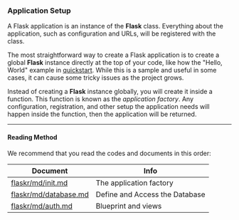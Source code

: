 ### Application Setup

A Flask application is an instance of the **Flask** class. Everything about the application, such as configuration and URLs, will be registered with the class.

The most straightforward way to create a Flask application is to create a global **Flask** instance directly at the top of your code, like how the "Hello, World" example in [quickstart](https://github.com/romuro-pauliv/Introduction-to-Flask/tree/main/quickstart). While this is a sample and useful in some cases, it can cause some tricky issues as the project grows.

Instead of creating a **Flask** instance globally, you will create it inside a function. This function is known as the _application factory_. Any configuration, registration, and other setup the application needs will happen inside the function, then the application will be returned.

----

#### Reading Method

We recommend that you read the codes and documents in this order:

| Document | Info |
|----------|------|
| [flaskr/md/init.md](https://github.com/romuro-pauliv/Introduction-to-Flask/blob/main/flask-tutorial/flaskr/md/init.md) | The application factory |
| [flaskr/md/database.md](https://github.com/romuro-pauliv/Introduction-to-Flask/blob/main/flask-tutorial/flaskr/md/database.md) | Define and Access the Database |
| [flaskr/md/auth.md](https://github.com/romuro-pauliv/Introduction-to-Flask/blob/main/flask-tutorial/flaskr/md/auth.md) | Blueprint and views |